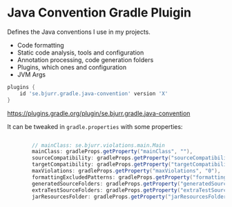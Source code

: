 # Java Convention Gradle Pluigin

Defines the Java conventions I use in my projects.

- Code formatting
- Static code analysis, tools and configuration
- Annotation processing, code generation folders
- Plugins, which ones and configuration
- JVM Args

```groovy
plugins {
    id 'se.bjurr.gradle.java-convention' version 'X'
}
```

<https://plugins.gradle.org/plugin/se.bjurr.gradle.java-convention>

It can be tweaked in `gradle.properties` with some properties:

<!-- start default config -->
```groovy

		// mainClass: se.bjurr.violations.main.Main
		mainClass: gradleProps.getProperty("mainClass", ""),
		sourceCompatibility: gradleProps.getProperty("sourceCompatibility", "17"),
		targetCompatibility: gradleProps.getProperty("targetCompatibility", "17"),
		maxViolations: gradleProps.getProperty("maxViolations", "0"),
		formattingExcludedPatterns: gradleProps.getProperty("formattingExcludedPatterns", "**/gen/**,**/generated/**"),
		generatedSourceFolders: gradleProps.getProperty("generatedSourceFolders", "src/gen/java,src/generated/java"),
		extraTestSourceFolders: gradleProps.getProperty("extraTestSourceFolders", "src/test/generated"),
		jarResourcesFolder: gradleProps.getProperty("jarResourcesFolder", "src/jar/resources"),
		
```
<!-- end default config -->
